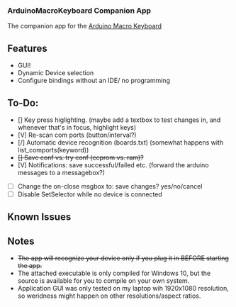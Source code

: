 ### ArduinoMacroKeyboard Companion App
The companion app for the [Arduino Macro Keyboard](https://github.com/Ofir-T/ArduinoMacroKeyboard)


## Features
- GUI!
- Dynamic Device selection
- Configure bindings without an IDE/ no programming

## To-Do:
- [] Key press higlighting. (maybe add a textbox to test changes in, and whenever that's in focus, highlight keys)
- [V] Re-scan com ports (button/interval?)
- [/] Automatic device recognition (boards.txt) (somewhat happens with list_comports(keyword))
- ~~[] Save conf vs. try conf (eeprom vs. ram)?~~
- [V] Notifications: save successful/failed etc. (forward the arduino messages to a messagebox?)
- [ ] Change the on-close msgbox to: save changes? yes/no/cancel
- [ ] Disable SetSelector while no device is connected

## Known Issues

## Notes
- ~~The app will recognize your device only if you plug it in BEFORE starting the app.~~
- The attached executable is only compiled for Windows 10, but the source is available for you to compile on your own system. 
- Application GUI was only tested on my laptop wih 1920x1080 resolution, so weridness might happen on other resolutions/aspect ratios.
